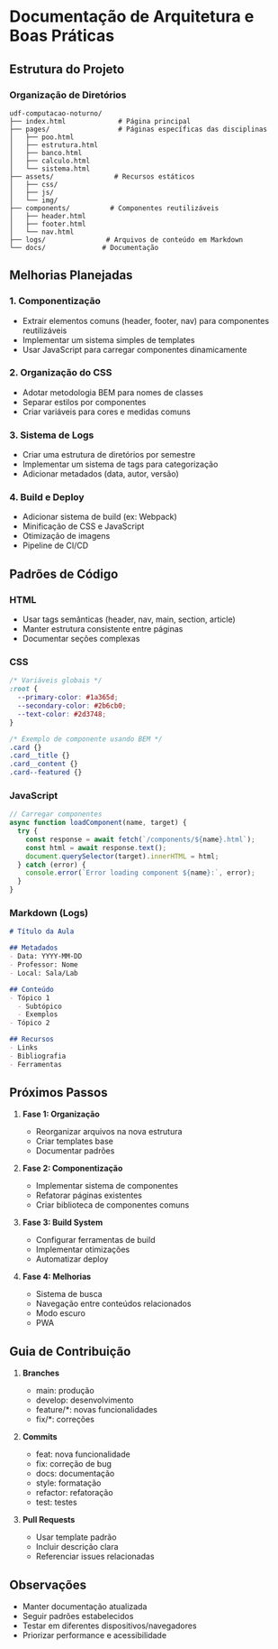 # Documentação de Arquitetura e Boas Práticas

## Estrutura do Projeto

### Organização de Diretórios
```
udf-computacao-noturno/
├── index.html             # Página principal
├── pages/                 # Páginas específicas das disciplinas
│   ├── poo.html
│   ├── estrutura.html
│   ├── banco.html
│   ├── calculo.html
│   └── sistema.html
├── assets/               # Recursos estáticos
│   ├── css/
│   ├── js/
│   └── img/
├── components/          # Componentes reutilizáveis
│   ├── header.html
│   ├── footer.html
│   └── nav.html
├── logs/               # Arquivos de conteúdo em Markdown
└── docs/              # Documentação
```

## Melhorias Planejadas

### 1. Componentização
- Extrair elementos comuns (header, footer, nav) para componentes reutilizáveis
- Implementar um sistema simples de templates
- Usar JavaScript para carregar componentes dinamicamente

### 2. Organização do CSS
- Adotar metodologia BEM para nomes de classes
- Separar estilos por componentes
- Criar variáveis para cores e medidas comuns

### 3. Sistema de Logs
- Criar uma estrutura de diretórios por semestre
- Implementar um sistema de tags para categorização
- Adicionar metadados (data, autor, versão)

### 4. Build e Deploy
- Adicionar sistema de build (ex: Webpack)
- Minificação de CSS e JavaScript
- Otimização de imagens
- Pipeline de CI/CD

## Padrões de Código

### HTML
- Usar tags semânticas (header, nav, main, section, article)
- Manter estrutura consistente entre páginas
- Documentar seções complexas

### CSS
```css
/* Variáveis globais */
:root {
  --primary-color: #1a365d;
  --secondary-color: #2b6cb0;
  --text-color: #2d3748;
}

/* Exemplo de componente usando BEM */
.card {}
.card__title {}
.card__content {}
.card--featured {}
```

### JavaScript
```javascript
// Carregar componentes
async function loadComponent(name, target) {
  try {
    const response = await fetch(`/components/${name}.html`);
    const html = await response.text();
    document.querySelector(target).innerHTML = html;
  } catch (error) {
    console.error(`Error loading component ${name}:`, error);
  }
}
```

### Markdown (Logs)
```markdown
# Título da Aula

## Metadados
- Data: YYYY-MM-DD
- Professor: Nome
- Local: Sala/Lab

## Conteúdo
- Tópico 1
  - Subtópico
  - Exemplos
- Tópico 2

## Recursos
- Links
- Bibliografia
- Ferramentas
```

## Próximos Passos

1. **Fase 1: Organização**
   - Reorganizar arquivos na nova estrutura
   - Criar templates base
   - Documentar padrões

2. **Fase 2: Componentização**
   - Implementar sistema de componentes
   - Refatorar páginas existentes
   - Criar biblioteca de componentes comuns

3. **Fase 3: Build System**
   - Configurar ferramentas de build
   - Implementar otimizações
   - Automatizar deploy

4. **Fase 4: Melhorias**
   - Sistema de busca
   - Navegação entre conteúdos relacionados
   - Modo escuro
   - PWA

## Guia de Contribuição

1. **Branches**
   - main: produção
   - develop: desenvolvimento
   - feature/*: novas funcionalidades
   - fix/*: correções

2. **Commits**
   - feat: nova funcionalidade
   - fix: correção de bug
   - docs: documentação
   - style: formatação
   - refactor: refatoração
   - test: testes

3. **Pull Requests**
   - Usar template padrão
   - Incluir descrição clara
   - Referenciar issues relacionadas

## Observações

- Manter documentação atualizada
- Seguir padrões estabelecidos
- Testar em diferentes dispositivos/navegadores
- Priorizar performance e acessibilidade